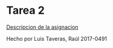 # Tarea 2

[Descripcion de la asignacion](https://ucnevirtual.com/mod/assign/view.php?id=161880)

Hecho por Luis Taveras, Raúl 2017-0491

